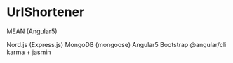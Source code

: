 # UrlShortener
MEAN (Angular5)

Nord.js (Express.js)
MongoDB (mongoose)
Angular5
Bootstrap 
@angular/cli
karma + jasmin 

